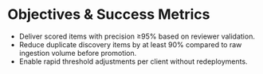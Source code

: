 # Objectives & Success Metrics
- Deliver scored items with precision ≥95% based on reviewer validation.
- Reduce duplicate discovery items by at least 90% compared to raw ingestion volume before promotion.
- Enable rapid threshold adjustments per client without redeployments.
